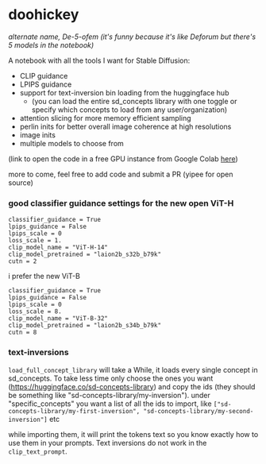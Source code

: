 # doohickey

*alternate name, De-5-ofem (it's funny because it's like Deforum but there's 5 models in the notebook)*

A notebook with all the tools I want for Stable Diffusion:
- CLIP guidance
- LPIPS guidance
- support for text-inversion bin loading from the huggingface hub
  - (you can load the entire sd_concepts library with one toggle or specify which concepts to load from any user/organization)
- attention slicing for more memory efficient sampling
- perlin inits for better overall image coherence at high resolutions
- image inits
- multiple models to choose from

(link to open the code in a free GPU instance from Google Colab [here](https://t.co/zCV2xsC3UE))

more to come, feel free to add code and submit a PR (yipee for open source)


### good classifier guidance settings for the new open ViT-H
```
classifier_guidance = True
lpips_guidance = False
lpips_scale = 0
loss_scale = 1.
clip_model_name = "ViT-H-14"
clip_model_pretrained = "laion2b_s32b_b79k"
cutn = 2
```

i prefer the new ViT-B
```
classifier_guidance = True
lpips_guidance = False
lpips_scale = 0
loss_scale = 8.
clip_model_name = "ViT-B-32"
clip_model_pretrained = "laion2b_s34b_b79k"
cutn = 8
```

### text-inversions
`load_full_concept_library` will take a While, it loads every single concept in sd_concepts. To take less time only choose the ones you want (https://huggingface.co/sd-concepts-library) and copy the ids (they should be something like "sd-concepts-library/my-inversion"). under "specific_concepts" you want a list of all the ids to import, like `["sd-concepts-library/my-first-inversion", "sd-concepts-library/my-second-inversion"]` etc

while importing them, it will print the tokens text so you know exactly how to use them in your prompts. Text inversions do not work in the `clip_text_prompt`.

